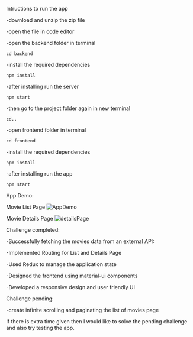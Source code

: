 Intructions to run the app

  -download and unzip the zip file
  
  -open the file in code editor
  
  -open the backend folder in terminal
  
    cd backend
    
  -install the required dependencies
  
    npm install
    
  -after installing run the server
  
    npm start
    
  -then go to the project folder again in new terminal
  
    cd..
    
  -open frontend folder in terminal
  
    cd frontend
    
  -install the required dependencies
  
    npm install
    
  -after installing run the app
  
    npm start


App Demo:

Movie List Page
![AppDemo](https://user-images.githubusercontent.com/87312638/129727224-aa8a9aa3-a49e-4626-a49f-c35be80fed69.png)

Movie Details Page
![detailsPage](https://user-images.githubusercontent.com/87312638/129727534-ee54366f-b027-405d-b5b8-1dea56ad2094.png)

Challenge completed:

  -Successfully fetching the movies data from an external API:
  
  -Implemented Routing for List and Details Page
  
  -Used Redux to manage the application state
  
  -Designed the frontend using material-ui components
  
  -Developed a responsive design and user friendly UI
  
 Challenge pending:
 
  -create infinite scrolling and paginating the list of movies page 
 
 
 If there is extra time given then I would like to solve the pending challenge and also try testing the app. 
